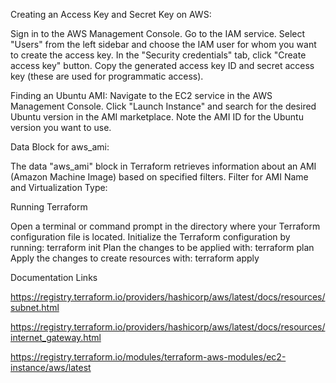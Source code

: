 Creating an Access Key and Secret Key on AWS:

Sign in to the AWS Management Console. Go to the IAM service. Select "Users" from the left sidebar and choose the IAM user for whom you want to create the access key. In the "Security credentials" tab, click "Create access key" button. Copy the generated access key ID and secret access key (these are used for programmatic access).

Finding an Ubuntu AMI: Navigate to the EC2 service in the AWS Management Console. Click "Launch Instance" and search for the desired Ubuntu version in the AMI marketplace. Note the AMI ID for the Ubuntu version you want to use.

Data Block for aws_ami:

The data "aws_ami" block in Terraform retrieves information about an AMI (Amazon Machine Image) based on specified filters. Filter for AMI Name and Virtualization Type:


Running Terraform

Open a terminal or command prompt in the directory where your Terraform configuration file is located. Initialize the Terraform configuration by running: terraform init Plan the changes to be applied with: terraform plan Apply the changes to create resources with: terraform apply

Documentation Links


https://registry.terraform.io/providers/hashicorp/aws/latest/docs/resources/subnet.html

https://registry.terraform.io/providers/hashicorp/aws/latest/docs/resources/internet_gateway.html

https://registry.terraform.io/modules/terraform-aws-modules/ec2-instance/aws/latest


















